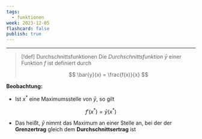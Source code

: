 ```yaml
---
tags:
  - funktionen
week: 2023-12-05
flashcard: false
publish: true
---
```

***

> [!def] Durchschnittsfunktionen 
> Die *Durchschnittsfunktion* $\bar{y}$ einer Funktion $f$ ist definiert durch
> 
> $$
> \bar{y}(x) = \frac{f(x)}{x}
>$$

**Beobachtung:**
- Ist $x^{*}$ eine Maximumsstelle von $\bar{y}$, so gilt

$$
f'(x^{*}) = \bar{y}(x^{*})
$$

- Das heißt, $\bar{y}$ nimmt das Maximum an einer Stelle an, bei der der **Grenzertrag** gleich dem **Durchschnittsertrag** ist
